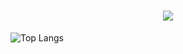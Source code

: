 <h1 align="center">
<img src="https://readme-typing-svg.herokuapp.com/?font=Righteous&size=35&center=true&vCenter=true&width=500&height=70&duration=4000&lines=Hello there!👋;" />
</h1>  
  
  ![Top Langs](https://github-readme-stats.vercel.app/api/top-langs/?username=anuraghazra&layout=compact)  
  


